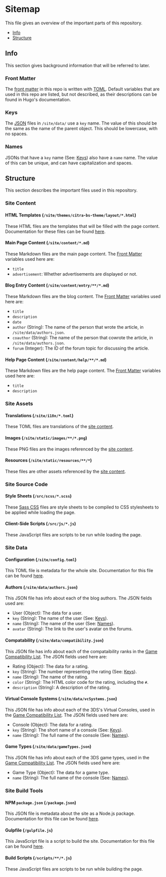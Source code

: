 # Sitemap
This file gives an overview of the important parts of this repository.
- [Info](#info)
- [Structure](#structure)

## Info
This section gives background information that will be referred to later.

### Front Matter
The [front matter](https://gohugo.io/content/front-matter/) in this repo is written with [TOML](https://github.com/toml-lang/toml). Default variables that are used in this repo are listed, but not described, as their descriptions can be found in Hugo's documentation.

### Keys
The [JSON](http://www.json.org/) files in `/site/data/` use a `key` name. The value of this should be the same as the name of the parent object. This should be lowercase, with no spaces.

### Names
JSONs that have a `key` name (See: [Keys](#keys)) also have a `name` name. The value of this can be unique, and can have capitalization and spaces.

## Structure
This section describes the important files used in this repository.

### Site Content

#### HTML Templates (`/site/themes/citra-bs-theme/layout/*.html`)
These HTML files are the templates that will be filled with the page content. Documentation for these files can be found [here](https://gohugo.io/templates/list).

#### Main Page Content (`/site/content/*.md`)
These Markdown files are the main page content. The [Front Matter](#front-matter) variables used here are:
- `title`
- `advertisement`: Whether advertisements are displayed or not.

#### Blog Entry Content (`/site/content/entry/**/*.md`)
These Markdown files are the blog content. The [Front Matter](#front-matter) variables used here are:
- `title`
- `description`
- `date`
- `author` (String): The name of the person that wrote the article, in `/site/data/authors.json`.
- `coauthor` (String): The name of the person that cowrote the article, in `/site/data/authors.json`.
- `forum` (Integer): The ID of the forum topic for discussing the article.

#### Help Page Content (`/site/content/help/**/*.md`)
These Markdown files are the help page content. The [Front Matter](#front-matter) variables used here are:
- `title`
- `description`

### Site Assets

#### Translations (`/site/i18n/*.toml`)
These TOML files are translations of the [site content](#site-content).

#### Images (`/site/static/images/**/*.png`)
These PNG files are the images referenced by the [site content](#site-content).

#### Resources (`/site/static/resources/**/*`)
These files are other assets referenced by the [site content](#site-content).

### Site Source Code

#### Style Sheets (`/src/scss/*.scss`)
These [Sass CSS](https://sass-lang.com/) files are style sheets to be compiled to CSS stylesheets to be applied while loading the page.

#### Client-Side Scripts (`/src/js/*.js`)
These JavaScript files are scripts to be run while loading the page.

### Site Data

#### Configuration (`/site/config.toml`)
This TOML file is metadata for the whole site. Documentation for this file can be found [here](https://gohugo.io/overview/configuration/).

#### Authors (`/site/data/authors.json`)
This JSON file has info about each of the blog authors. The JSON fields used are:
- User (Object): The data for a user.
 - `key` (String): The name of the user (See: [Keys](#keys)).
 - `name` (String): The name of the user (See: [Names](#names)).
 - `avatar` (String): The link to the user's avatar on the forums.

#### Compatability (`/site/data/compatibility.json`)
This JSON file has info about each of the compataibility ranks in the [Game Compatibility List](https://citra-emu.org/game/). The JSON fields used here are:
- Rating (Object): The data for a rating.
 - `key` (String): The number representing the rating (See: [Keys](#keys)).
 - `name` (String): The name of the rating.
 - `color` (String): The HTML color code for the rating, including the `#`.
 - `description` (String): A description of the rating.

#### Virtual Console Systems (`/site/data/vcSystems.json`)
This JSON file has info about each of the 3DS's Virtual Consoles, used in the [Game Compatibility List](https://citra-emu.org/game/). The JSON fields used here are:
- Console (Object): The data for a rating.
 - `key` (String): The short name of a console (See: [Keys](#keys)).
 - `name` (String): The full name of the console (See: [Names](#names)).

#### Game Types (`/site/data/gameTypes.json`)
This JSON file has info about each of the 3DS game types, used in the [Game Compatibility List](https://citra-emu.org/game/). The JSON fields used here are:
 - Game Type (Object): The data for a game type.
 - `name` (String): The full name of the console (See: [Names](#names)).

### Site Build Tools

#### NPM `package.json` (`/package.json`)
This JSON file is metadata about the site as a Node.js package. Documentation for this file can be found [here](https://docs.npmjs.com/files/package.json).

#### Gulpfile (`/gulpfile.js`)
This JavaScript file is a script to build the site. Documentation for this file can be found [here](https://gulpjs.com/docs/en/getting-started/javascript-and-gulpfiles).

#### Build Scripts (`/scripts/**/*.js`)
These JavaScript files are scripts to be run while building the page.